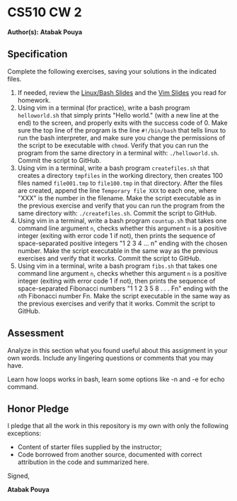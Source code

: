 # CS510 CW 2

**Author(s):** **Atabak Pouya**

## Specification

Complete the following exercises, saving your solutions in the indicated files. 

1. If needed, review the [Linux/Bash Slides](https://slides.com/profdressel/linux-bash-overview) and the [Vim Slides](https://slides.com/profdressel/vim-overview) you read for homework.
1. Using vim in a terminal (for practice), write a bash program ```helloworld.sh``` that simply prints "Hello world." (with a new line at the end) to the screen, and properly exits with the success code of 0. Make sure the top line of the program is the line ```#!/bin/bash``` that tells linux to run the bash interpreter, and make sure you change the permissions of the script to be executable with ```chmod```. Verify that you can run the program from the same directory in a terminal with: ```./helloworld.sh```. Commit the script to GitHub.
1. Using vim in a terminal, write a bash program ```createfiles.sh``` that creates a directory ```tmpfiles``` in the working directory, then creates 100 files named ```file001.tmp``` to ```file100.tmp``` in that directory. After the files are created, append the line ```Temporary file XXX``` to each one, where "XXX" is the number in the filename. Make the script executable as in the previous exercise and verify that you can run the program from the same directory with: ```./createfiles.sh```. Commit the script to GitHub.
1. Using vim in a terminal, write a bash program ```countup.sh``` that takes one command line argument `n`, checks whether this argument `n` is a positive integer (exiting with error code 1 if not), then prints the sequence of space-separated positive integers "1 2 3 4 ... n" ending with the chosen number. Make the script executable in the same way as the previous exercises and verify that it works. Commit the script to GitHub.
1. Using vim in a terminal, write a bash program ```fibs.sh``` that takes one command line argument `n`, checks whether this argument `n` is a positive integer (exiting with error code 1 if not), then prints the sequence of space-separated Fibonacci numbers "1 1 2 3 5 8 . . . Fn" ending with the `n`th Fibonacci number Fn. Make the script executable in the same way as the previous exercises and verify that it works. Commit the script to GitHub.

## Assessment

Analyze in this section what you found useful about this assignment in your own words. Include any lingering questions or comments that you may have.

Learn how loops works in bash, learn some options like -n and -e for echo command.

## Honor Pledge

I pledge that all the work in this repository is my own with only the following exceptions:

* Content of starter files supplied by the instructor;
* Code borrowed from another source, documented with correct attribution in the code and summarized here.

Signed,

**Atabak Pouya**
